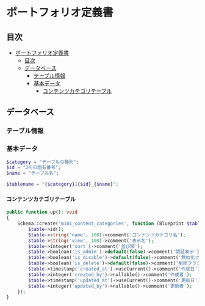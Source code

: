 # ポートフォリオ定義書

## 目次

- [ポートフォリオ定義書](#ポートフォリオ定義書)
  - [目次](#目次)
  - [データベース](#データベース)
    - [テーブル情報](#テーブル情報)
    - [基本データ](#基本データ)
      - [コンテンツカテゴリテーブル](#コンテンツカテゴリテーブル)

## データベース

### テーブル情報

### 基本データ

```php
$category = "テーブルの種別";
$id = "2桁の固有番号";
$name = "テーブル名";

$tablename = "{$category}1{$id}_{$name}";
```

#### コンテンツカテゴリテーブル

```php
public function up(): void
{
    Schema::create('m101_content_categories', function (Blueprint $table) {
        $table->id();
        $table->string('name', 100)->comment('コンテンツカテゴリ名');
        $table->string('view', 100)->comment('表示名');
        $table->integer('sort')->comment('並び順');
        $table->boolean('is_admin')->default(false)->comment('認証表示');
        $table->boolean('is_disable')->default(false)->comment('無効化フラグ');
        $table->boolean('is_delete')->default(false)->comment('削除フラグ');
        $table->timestamp('created_at')->useCurrent()->comment('作成日');
        $table->integer('created_by')->nullable()->comment('作成者');
        $table->timestamp('updated_at')->useCurrent()->comment('更新日');
        $table->integer('updated_by')->nullable()->comment('更新者');
    });
}
```
